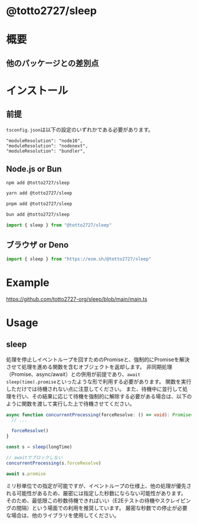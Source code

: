 # @totto2727/sleep

# 概要

## 他のパッケージとの差別点

# インストール

## 前提

`tsconfig.json`は以下の設定のいずれかである必要があります。

```
"moduleResolution": "node16",
"moduleResolution": "nodenext",
"moduleResolution": "bundler",
```

## Node.js or Bun

```bash
npm add @totto2727/sleep

yarn add @totto2727/sleep

pnpm add @totto2727/sleep

bun add @totto2727/sleep
```

```ts
import { sleep } from "@totto2727/sleep"
```

## ブラウザ or Deno

```ts
import { sleep } from "https://esm.sh/@totto2727/sleep"
```

# Example

https://github.com/totto2727-org/sleep/blob/main/main.ts

# Usage

## sleep

処理を停止しイベントループを回すためのPromiseと、強制的にPromiseを解決させて処理を進める関数を含むオブジェクトを返却します。
非同期処理（Promise、async/await）との併用が前提であり、`await sleep(time).promise`といったような形で利用する必要があります。
関数を実行しただけでは待機されない点に注意してください。
また、待機中に並行して処理を行い、その結果に応じて待機を強制的に解除する必要がある場合は、以下のように関数を渡して実行した上で待機させてください。

```typescript
async function concurrentProcessing(forceResolve: () => void): Promise<void> {
  // ...

  forceResolve()
}

const s = sleep(longTime)

// awaitでブロックしない
concurrentProcessing(s.forceResolve)

await s.promise
```

ミリ秒単位での指定が可能ですが、イベントループの仕様上、他の処理が優先される可能性があるため、厳密には指定した秒数にならない可能性があります。
そのため、最低限この秒数待機できればいい（E2Eテストの待機やスクレイピングの間隔）という場面での利用を推奨しています。
厳密な秒数での停止が必要な場合は、他のライブラリを使用してください。
